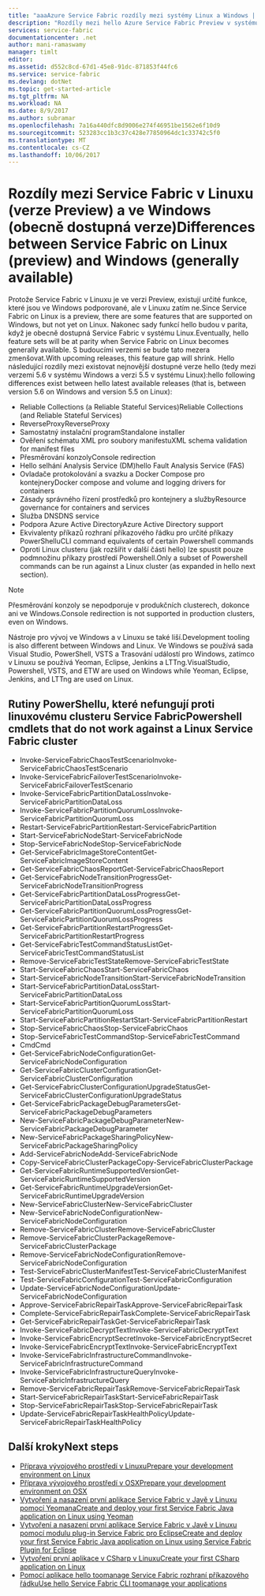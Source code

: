 ```yaml
---
title: "aaaAzure Service Fabric rozdíly mezi systémy Linux a Windows | Microsoft Docs"
description: "Rozdíly mezi hello Azure Service Fabric Preview v systému Linux a Azure Service Fabric v systému Windows."
services: service-fabric
documentationcenter: .net
author: mani-ramaswamy
manager: timlt
editor: 
ms.assetid: d552c8cd-67d1-45e8-91dc-871853f44fc6
ms.service: service-fabric
ms.devlang: dotNet
ms.topic: get-started-article
ms.tgt_pltfrm: NA
ms.workload: NA
ms.date: 8/9/2017
ms.author: subramar
ms.openlocfilehash: 7a16a440dfc8d9006e274f46951be1562e6f10d9
ms.sourcegitcommit: 523283cc1b3c37c428e77850964dc1c33742c5f0
ms.translationtype: MT
ms.contentlocale: cs-CZ
ms.lasthandoff: 10/06/2017
---
```

# <a name="differences-between-service-fabric-on-linux-preview-and-windows-generally-available"></a><span data-ttu-id="69fd6-103">Rozdíly mezi Service Fabric v Linuxu (verze Preview) a ve Windows (obecně dostupná verze)</span><span class="sxs-lookup"><span data-stu-id="69fd6-103">Differences between Service Fabric on Linux (preview) and Windows (generally available)</span></span>

<span data-ttu-id="69fd6-104">Protože Service Fabric v Linuxu je ve verzi Preview, existují určité funkce, které jsou ve Windows podporované, ale v Linuxu zatím ne.</span><span class="sxs-lookup"><span data-stu-id="69fd6-104">Since Service Fabric on Linux is a preview, there are some features that are supported on Windows, but not yet on Linux.</span></span> <span data-ttu-id="69fd6-105">Nakonec sady funkcí hello budou v parita, když je obecně dostupná Service Fabric v systému Linux.</span><span class="sxs-lookup"><span data-stu-id="69fd6-105">Eventually, hello feature sets will be at parity when Service Fabric on Linux becomes generally available.</span></span> <span data-ttu-id="69fd6-106">S budoucími verzemi se bude tato mezera zmenšovat.</span><span class="sxs-lookup"><span data-stu-id="69fd6-106">With upcoming releases, this feature gap will shrink.</span></span> <span data-ttu-id="69fd6-107">Hello následující rozdíly mezi existovat nejnovější dostupné verze hello (tedy mezi verzemi 5.6 v systému Windows a verzi 5.5 v systému Linux):</span><span class="sxs-lookup"><span data-stu-id="69fd6-107">hello following differences exist between hello latest available releases (that is, between version 5.6 on Windows and version 5.5 on Linux):</span></span> 

* <span data-ttu-id="69fd6-108">Reliable Collections (a Reliable Stateful Services)</span><span class="sxs-lookup"><span data-stu-id="69fd6-108">Reliable Collections (and Reliable Stateful Services)</span></span> 
* <span data-ttu-id="69fd6-109">ReverseProxy</span><span class="sxs-lookup"><span data-stu-id="69fd6-109">ReverseProxy</span></span> 
* <span data-ttu-id="69fd6-110">Samostatný instalační program</span><span class="sxs-lookup"><span data-stu-id="69fd6-110">Standalone installer</span></span> 
* <span data-ttu-id="69fd6-111">Ověření schématu XML pro soubory manifestu</span><span class="sxs-lookup"><span data-stu-id="69fd6-111">XML schema validation for manifest files</span></span> 
* <span data-ttu-id="69fd6-112">Přesměrování konzoly</span><span class="sxs-lookup"><span data-stu-id="69fd6-112">Console redirection</span></span> 
* <span data-ttu-id="69fd6-113">Hello selhání Analysis Service (DM)</span><span class="sxs-lookup"><span data-stu-id="69fd6-113">hello Fault Analysis Service (FAS)</span></span>
* <span data-ttu-id="69fd6-114">Ovladače protokolování a svazku a Docker Compose pro kontejnery</span><span class="sxs-lookup"><span data-stu-id="69fd6-114">Docker compose and volume and logging drivers for containers</span></span> 
* <span data-ttu-id="69fd6-115">Zásady správného řízení prostředků pro kontejnery a služby</span><span class="sxs-lookup"><span data-stu-id="69fd6-115">Resource governance for containers and services</span></span> 
* <span data-ttu-id="69fd6-116">Služba DNS</span><span class="sxs-lookup"><span data-stu-id="69fd6-116">DNS service</span></span>
* <span data-ttu-id="69fd6-117">Podpora Azure Active Directory</span><span class="sxs-lookup"><span data-stu-id="69fd6-117">Azure Active Directory support</span></span>
* <span data-ttu-id="69fd6-118">Ekvivalenty příkazů rozhraní příkazového řádku pro určité příkazy PowerShellu</span><span class="sxs-lookup"><span data-stu-id="69fd6-118">CLI command equivalents of certain Powershell commands</span></span> 
* <span data-ttu-id="69fd6-119">Oproti Linux clusteru (jak rozšířit v další části hello) lze spustit pouze podmnožinu příkazy prostředí Powershell.</span><span class="sxs-lookup"><span data-stu-id="69fd6-119">Only a subset of Powershell commands can be run against a Linux cluster (as expanded in hello next section).</span></span>

>[!NOTE]
><span data-ttu-id="69fd6-120">Přesměrování konzoly se nepodporuje v produkčních clusterech, dokonce ani ve Windows.</span><span class="sxs-lookup"><span data-stu-id="69fd6-120">Console redirection is not supported in production clusters, even on Windows.</span></span>

<span data-ttu-id="69fd6-121">Nástroje pro vývoj ve Windows a v Linuxu se také liší.</span><span class="sxs-lookup"><span data-stu-id="69fd6-121">Development tooling is also different between Windows and Linux.</span></span> <span data-ttu-id="69fd6-122">Ve Windows se používá sada Visual Studio, PowerShell, VSTS a Trasování událostí pro Windows, zatímco v Linuxu se používá Yeoman, Eclipse, Jenkins a LTTng.</span><span class="sxs-lookup"><span data-stu-id="69fd6-122">VisualStudio, Powershell, VSTS, and ETW are used on Windows while Yeoman, Eclipse, Jenkins, and LTTng are used on Linux.</span></span>

## <a name="powershell-cmdlets-that-do-not-work-against-a-linux-service-fabric-cluster"></a><span data-ttu-id="69fd6-123">Rutiny PowerShellu, které nefungují proti linuxovému clusteru Service Fabric</span><span class="sxs-lookup"><span data-stu-id="69fd6-123">Powershell cmdlets that do not work against a Linux Service Fabric cluster</span></span>

* <span data-ttu-id="69fd6-124">Invoke-ServiceFabricChaosTestScenario</span><span class="sxs-lookup"><span data-stu-id="69fd6-124">Invoke-ServiceFabricChaosTestScenario</span></span>
* <span data-ttu-id="69fd6-125">Invoke-ServiceFabricFailoverTestScenario</span><span class="sxs-lookup"><span data-stu-id="69fd6-125">Invoke-ServiceFabricFailoverTestScenario</span></span>
* <span data-ttu-id="69fd6-126">Invoke-ServiceFabricPartitionDataLoss</span><span class="sxs-lookup"><span data-stu-id="69fd6-126">Invoke-ServiceFabricPartitionDataLoss</span></span>
* <span data-ttu-id="69fd6-127">Invoke-ServiceFabricPartitionQuorumLoss</span><span class="sxs-lookup"><span data-stu-id="69fd6-127">Invoke-ServiceFabricPartitionQuorumLoss</span></span>
* <span data-ttu-id="69fd6-128">Restart-ServiceFabricPartition</span><span class="sxs-lookup"><span data-stu-id="69fd6-128">Restart-ServiceFabricPartition</span></span>
* <span data-ttu-id="69fd6-129">Start-ServiceFabricNode</span><span class="sxs-lookup"><span data-stu-id="69fd6-129">Start-ServiceFabricNode</span></span>
* <span data-ttu-id="69fd6-130">Stop-ServiceFabricNode</span><span class="sxs-lookup"><span data-stu-id="69fd6-130">Stop-ServiceFabricNode</span></span>
* <span data-ttu-id="69fd6-131">Get-ServiceFabricImageStoreContent</span><span class="sxs-lookup"><span data-stu-id="69fd6-131">Get-ServiceFabricImageStoreContent</span></span>
* <span data-ttu-id="69fd6-132">Get-ServiceFabricChaosReport</span><span class="sxs-lookup"><span data-stu-id="69fd6-132">Get-ServiceFabricChaosReport</span></span>
* <span data-ttu-id="69fd6-133">Get-ServiceFabricNodeTransitionProgress</span><span class="sxs-lookup"><span data-stu-id="69fd6-133">Get-ServiceFabricNodeTransitionProgress</span></span>
* <span data-ttu-id="69fd6-134">Get-ServiceFabricPartitionDataLossProgress</span><span class="sxs-lookup"><span data-stu-id="69fd6-134">Get-ServiceFabricPartitionDataLossProgress</span></span>
* <span data-ttu-id="69fd6-135">Get-ServiceFabricPartitionQuorumLossProgress</span><span class="sxs-lookup"><span data-stu-id="69fd6-135">Get-ServiceFabricPartitionQuorumLossProgress</span></span>
* <span data-ttu-id="69fd6-136">Get-ServiceFabricPartitionRestartProgress</span><span class="sxs-lookup"><span data-stu-id="69fd6-136">Get-ServiceFabricPartitionRestartProgress</span></span>
* <span data-ttu-id="69fd6-137">Get-ServiceFabricTestCommandStatusList</span><span class="sxs-lookup"><span data-stu-id="69fd6-137">Get-ServiceFabricTestCommandStatusList</span></span>
* <span data-ttu-id="69fd6-138">Remove-ServiceFabricTestState</span><span class="sxs-lookup"><span data-stu-id="69fd6-138">Remove-ServiceFabricTestState</span></span>
* <span data-ttu-id="69fd6-139">Start-ServiceFabricChaos</span><span class="sxs-lookup"><span data-stu-id="69fd6-139">Start-ServiceFabricChaos</span></span>
* <span data-ttu-id="69fd6-140">Start-ServiceFabricNodeTransition</span><span class="sxs-lookup"><span data-stu-id="69fd6-140">Start-ServiceFabricNodeTransition</span></span>
* <span data-ttu-id="69fd6-141">Start-ServiceFabricPartitionDataLoss</span><span class="sxs-lookup"><span data-stu-id="69fd6-141">Start-ServiceFabricPartitionDataLoss</span></span>
* <span data-ttu-id="69fd6-142">Start-ServiceFabricPartitionQuorumLoss</span><span class="sxs-lookup"><span data-stu-id="69fd6-142">Start-ServiceFabricPartitionQuorumLoss</span></span>
* <span data-ttu-id="69fd6-143">Start-ServiceFabricPartitionRestart</span><span class="sxs-lookup"><span data-stu-id="69fd6-143">Start-ServiceFabricPartitionRestart</span></span>
* <span data-ttu-id="69fd6-144">Stop-ServiceFabricChaos</span><span class="sxs-lookup"><span data-stu-id="69fd6-144">Stop-ServiceFabricChaos</span></span>
* <span data-ttu-id="69fd6-145">Stop-ServiceFabricTestCommand</span><span class="sxs-lookup"><span data-stu-id="69fd6-145">Stop-ServiceFabricTestCommand</span></span>
* <span data-ttu-id="69fd6-146">Cmd</span><span class="sxs-lookup"><span data-stu-id="69fd6-146">Cmd</span></span>
* <span data-ttu-id="69fd6-147">Get-ServiceFabricNodeConfiguration</span><span class="sxs-lookup"><span data-stu-id="69fd6-147">Get-ServiceFabricNodeConfiguration</span></span>
* <span data-ttu-id="69fd6-148">Get-ServiceFabricClusterConfiguration</span><span class="sxs-lookup"><span data-stu-id="69fd6-148">Get-ServiceFabricClusterConfiguration</span></span>
* <span data-ttu-id="69fd6-149">Get-ServiceFabricClusterConfigurationUpgradeStatus</span><span class="sxs-lookup"><span data-stu-id="69fd6-149">Get-ServiceFabricClusterConfigurationUpgradeStatus</span></span>
* <span data-ttu-id="69fd6-150">Get-ServiceFabricPackageDebugParameters</span><span class="sxs-lookup"><span data-stu-id="69fd6-150">Get-ServiceFabricPackageDebugParameters</span></span>
* <span data-ttu-id="69fd6-151">New-ServiceFabricPackageDebugParameter</span><span class="sxs-lookup"><span data-stu-id="69fd6-151">New-ServiceFabricPackageDebugParameter</span></span>
* <span data-ttu-id="69fd6-152">New-ServiceFabricPackageSharingPolicy</span><span class="sxs-lookup"><span data-stu-id="69fd6-152">New-ServiceFabricPackageSharingPolicy</span></span>
* <span data-ttu-id="69fd6-153">Add-ServiceFabricNode</span><span class="sxs-lookup"><span data-stu-id="69fd6-153">Add-ServiceFabricNode</span></span>
* <span data-ttu-id="69fd6-154">Copy-ServiceFabricClusterPackage</span><span class="sxs-lookup"><span data-stu-id="69fd6-154">Copy-ServiceFabricClusterPackage</span></span>
* <span data-ttu-id="69fd6-155">Get-ServiceFabricRuntimeSupportedVersion</span><span class="sxs-lookup"><span data-stu-id="69fd6-155">Get-ServiceFabricRuntimeSupportedVersion</span></span>
* <span data-ttu-id="69fd6-156">Get-ServiceFabricRuntimeUpgradeVersion</span><span class="sxs-lookup"><span data-stu-id="69fd6-156">Get-ServiceFabricRuntimeUpgradeVersion</span></span>
* <span data-ttu-id="69fd6-157">New-ServiceFabricCluster</span><span class="sxs-lookup"><span data-stu-id="69fd6-157">New-ServiceFabricCluster</span></span>
* <span data-ttu-id="69fd6-158">New-ServiceFabricNodeConfiguration</span><span class="sxs-lookup"><span data-stu-id="69fd6-158">New-ServiceFabricNodeConfiguration</span></span>
* <span data-ttu-id="69fd6-159">Remove-ServiceFabricCluster</span><span class="sxs-lookup"><span data-stu-id="69fd6-159">Remove-ServiceFabricCluster</span></span>
* <span data-ttu-id="69fd6-160">Remove-ServiceFabricClusterPackage</span><span class="sxs-lookup"><span data-stu-id="69fd6-160">Remove-ServiceFabricClusterPackage</span></span>
* <span data-ttu-id="69fd6-161">Remove-ServiceFabricNodeConfiguration</span><span class="sxs-lookup"><span data-stu-id="69fd6-161">Remove-ServiceFabricNodeConfiguration</span></span>
* <span data-ttu-id="69fd6-162">Test-ServiceFabricClusterManifest</span><span class="sxs-lookup"><span data-stu-id="69fd6-162">Test-ServiceFabricClusterManifest</span></span>
* <span data-ttu-id="69fd6-163">Test-ServiceFabricConfiguration</span><span class="sxs-lookup"><span data-stu-id="69fd6-163">Test-ServiceFabricConfiguration</span></span>
* <span data-ttu-id="69fd6-164">Update-ServiceFabricNodeConfiguration</span><span class="sxs-lookup"><span data-stu-id="69fd6-164">Update-ServiceFabricNodeConfiguration</span></span>
* <span data-ttu-id="69fd6-165">Approve-ServiceFabricRepairTask</span><span class="sxs-lookup"><span data-stu-id="69fd6-165">Approve-ServiceFabricRepairTask</span></span>
* <span data-ttu-id="69fd6-166">Complete-ServiceFabricRepairTask</span><span class="sxs-lookup"><span data-stu-id="69fd6-166">Complete-ServiceFabricRepairTask</span></span>
* <span data-ttu-id="69fd6-167">Get-ServiceFabricRepairTask</span><span class="sxs-lookup"><span data-stu-id="69fd6-167">Get-ServiceFabricRepairTask</span></span>
* <span data-ttu-id="69fd6-168">Invoke-ServiceFabricDecryptText</span><span class="sxs-lookup"><span data-stu-id="69fd6-168">Invoke-ServiceFabricDecryptText</span></span>
* <span data-ttu-id="69fd6-169">Invoke-ServiceFabricEncryptSecret</span><span class="sxs-lookup"><span data-stu-id="69fd6-169">Invoke-ServiceFabricEncryptSecret</span></span>
* <span data-ttu-id="69fd6-170">Invoke-ServiceFabricEncryptText</span><span class="sxs-lookup"><span data-stu-id="69fd6-170">Invoke-ServiceFabricEncryptText</span></span>
* <span data-ttu-id="69fd6-171">Invoke-ServiceFabricInfrastructureCommand</span><span class="sxs-lookup"><span data-stu-id="69fd6-171">Invoke-ServiceFabricInfrastructureCommand</span></span>
* <span data-ttu-id="69fd6-172">Invoke-ServiceFabricInfrastructureQuery</span><span class="sxs-lookup"><span data-stu-id="69fd6-172">Invoke-ServiceFabricInfrastructureQuery</span></span>
* <span data-ttu-id="69fd6-173">Remove-ServiceFabricRepairTask</span><span class="sxs-lookup"><span data-stu-id="69fd6-173">Remove-ServiceFabricRepairTask</span></span>
* <span data-ttu-id="69fd6-174">Start-ServiceFabricRepairTask</span><span class="sxs-lookup"><span data-stu-id="69fd6-174">Start-ServiceFabricRepairTask</span></span>
* <span data-ttu-id="69fd6-175">Stop-ServiceFabricRepairTask</span><span class="sxs-lookup"><span data-stu-id="69fd6-175">Stop-ServiceFabricRepairTask</span></span>
* <span data-ttu-id="69fd6-176">Update-ServiceFabricRepairTaskHealthPolicy</span><span class="sxs-lookup"><span data-stu-id="69fd6-176">Update-ServiceFabricRepairTaskHealthPolicy</span></span>



## <a name="next-steps"></a><span data-ttu-id="69fd6-177">Další kroky</span><span class="sxs-lookup"><span data-stu-id="69fd6-177">Next steps</span></span>
* [<span data-ttu-id="69fd6-178">Příprava vývojového prostředí v Linuxu</span><span class="sxs-lookup"><span data-stu-id="69fd6-178">Prepare your development environment on Linux</span></span>](service-fabric-get-started-linux.md)
* [<span data-ttu-id="69fd6-179">Příprava vývojového prostředí v OSX</span><span class="sxs-lookup"><span data-stu-id="69fd6-179">Prepare your development environment on OSX</span></span>](service-fabric-get-started-mac.md)
* [<span data-ttu-id="69fd6-180">Vytvoření a nasazení první aplikace Service Fabric v Javě v Linuxu pomocí Yeomana</span><span class="sxs-lookup"><span data-stu-id="69fd6-180">Create and deploy your first Service Fabric Java application on Linux using Yeoman</span></span>](service-fabric-create-your-first-linux-application-with-java.md)
* [<span data-ttu-id="69fd6-181">Vytvoření a nasazení první aplikace Service Fabric v Javě v Linuxu pomocí modulu plug-in Service Fabric pro Eclipse</span><span class="sxs-lookup"><span data-stu-id="69fd6-181">Create and deploy your first Service Fabric Java application on Linux using Service Fabric Plugin for Eclipse</span></span>](service-fabric-get-started-eclipse.md)
* [<span data-ttu-id="69fd6-182">Vytvoření první aplikace v CSharp v Linuxu</span><span class="sxs-lookup"><span data-stu-id="69fd6-182">Create your first CSharp application on Linux</span></span>](service-fabric-create-your-first-linux-application-with-csharp.md)
* [<span data-ttu-id="69fd6-183">Pomocí aplikace hello toomanage Service Fabric rozhraní příkazového řádku</span><span class="sxs-lookup"><span data-stu-id="69fd6-183">Use hello Service Fabric CLI toomanage your applications</span></span>](service-fabric-application-lifecycle-sfctl.md)
